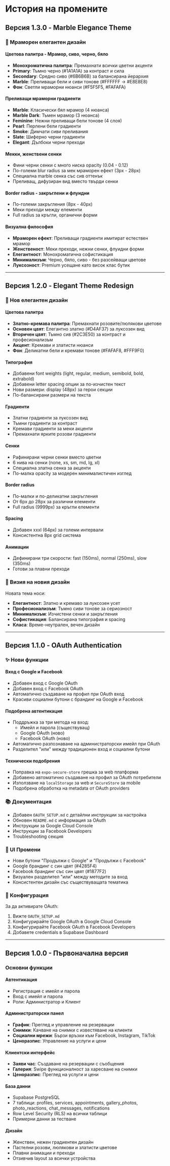 # История на промените

## Версия 1.3.0 - Marble Elegance Theme

### 🎨 Мраморен елегантен дизайн

#### Цветова палитра - Мрамор, сиво, черно, бяло
- **Монохроматична палитра**: Премахнати всички цветни акценти
- **Primary**: Тъмно черно (#1A1A1A) за контраст и сила
- **Secondary**: Средно сиво (#6B6B6B) за балансирана йерархия
- **Marble**: Преливащи бели и сиви тонове (#FFFFFF → #E8E8E8)
- **Фон**: Светли мраморни нюанси (#F5F5F5, #FAFAFA)

#### Преливащи мраморни градиенти
- **Marble**: Класически бял мрамор (4 нюанса)
- **Marble Dark**: Тъмен мрамор (3 нюанса)
- **Feminine**: Нежни преливащи бели тонове (4 слоя)
- **Pearl**: Перлени бели градиенти
- **Smoke**: Димчати сиви преливания
- **Slate**: Шиферно черни градиенти
- **Elegant**: Дълбоки черни преходи

#### Мекки, женствени сенки
- Фини черни сенки с много ниска opacity (0.04 - 0.12)
- По-големи blur radius за мек мраморен ефект (3px - 28px)
- Специална marble сенка със сив оттенък
- Преливащ, дифузиран вид вместо твърди сенки

#### Border radius - закръглени и флуидни
- По-големи закръгления (8px - 40px)
- Меки преходи между елементи
- Full radius за кръгли, органични форми

#### Визуална философия
- **Мраморен ефект**: Преливащи градиенти имитират естествен мрамор
- **Женственост**: Меки преходи, нежни сенки, флуидни форми
- **Елегантност**: Монохроматична софистикация
- **Минимализъм**: Черно, бяло, сиво - без разсейващи цветове
- **Луксозност**: Premium усещане като висок клас бутик

---

## Версия 1.2.0 - Elegant Theme Redesign

### 🎨 Нов елегантен дизайн

#### Цветова палитра
- **Златно-кремава палитра**: Премахнати розовите/люлякови цветове
- **Основен цвят**: Елегантно златно (#D4AF37) за луксозен вид
- **Вторичен цвят**: Тъмно сив (#2C3E50) за контраст и професионализъм
- **Акцент**: Кремави и златисти нюанси
- **Фон**: Деликатни бели и кремави тонове (#FAFAF8, #FFF9F0)

#### Типография
- Добавени font weights (light, regular, medium, semibold, bold, extrabold)
- Добавени letter spacing опции за по-изчистен текст
- Нови размери: display (48px) за герои секции
- По-балансирани размери на текста

#### Градиенти
- Златни градиенти за луксозен вид
- Тъмни градиенти за контраст
- Кремави градиенти за меки акценти
- Премахнати ярките розови градиенти

#### Сенки
- Рафинирани черни сенки вместо цветни
- 6 нива на сенки (none, xs, sm, md, lg, xl)
- Специална златна сенка за акценти
- По-малка opacity за модерен минималистичен изглед

#### Border radius
- По-малки и по-деликатни закръгления
- От 6px до 28px за различни елементи
- Full radius (9999px) за кръгли елементи

#### Spacing
- Добавен xxxl (64px) за големи интервали
- Консистентна 8px grid система

#### Анимации
- Дефинирани три скорости: fast (150ms), normal (250ms), slow (350ms)
- Готови за плавни преходи

### 🎯 Визия на новия дизайн

Новата тема носи:
- **Елегантност**: Златно и кремаво за луксозен усет
- **Професионализъм**: Тъмно сиви тонове за сериозност
- **Минимализъм**: Изчистени сенки и закръгления
- **Софистикация**: Балансирана типография и spacing
- **Класа**: Време-неутрален, вечен дизайн

---

## Версия 1.1.0 - OAuth Authentication

### ✨ Нови функции

#### Вход с Google и Facebook
- Добавен вход с Google OAuth
- Добавен вход с Facebook OAuth
- Автоматично създаване на профил при OAuth вход
- Красиви социални бутони с брандинг на Google и Facebook

#### Подобрена автентикация
- Поддръжка за три метода на вход:
  - Имейл и парола (съществуващ)
  - Google OAuth (ново)
  - Facebook OAuth (ново)
- Автоматично разпознаване на администраторски имейл при OAuth
- Разделител "или" между традиционен вход и социални бутони

#### Технически подобрения
- Поправка на `expo-secure-store` грешка за web платформа
- Добавено автоматично създаване на профил за OAuth потребители
- Използване на `localStorage` за web и `SecureStore` за mobile
- Подобрена обработка на metadata от OAuth providers

### 📚 Документация

- Добавен `OAUTH_SETUP.md` с детайлни инструкции за настройка
- Обновен `README.md` с информация за OAuth
- Инструкции за Google Cloud Console
- Инструкции за Facebook Developers
- Troubleshooting секция

### 🎨 UI Промени

- Нови бутони "Продължи с Google" и "Продължи с Facebook"
- Google брандинг с син цвят (#4285F4)
- Facebook брандинг със син цвят (#1877F2)
- Визуален разделител "или" между методите за вход
- Консистентен дизайн със съществуващата тематика

### 🔧 Конфигурация

За да активирате OAuth:
1. Вижте `OAUTH_SETUP.md`
2. Конфигурирайте Google OAuth в Google Cloud Console
3. Конфигурирайте Facebook OAuth в Facebook Developers
4. Добавете credentials в Supabase Dashboard

---

## Версия 1.0.0 - Първоначална версия

### Основни функции

#### Автентикация
- Регистрация с имейл и парола
- Вход с имейл и парола
- Роли: Администратор и Клиент

#### Администраторски панел
- **График**: Преглед и управление на резервации
- **Снимки**: Качване на снимки с известяване на клиенти
- **Социални мрежи**: Бързи връзки към Facebook, Instagram, TikTok
- **Ценоразпис**: Управление на услуги и цени

#### Клиентски интерфейс
- **Заяви час**: Създаване на резервации с съобщения
- **Галерия**: Swipe функционалност за харесване на снимки
- **Ценоразпис**: Преглед на услуги и цени

#### База данни
- Supabase PostgreSQL
- 7 таблици: profiles, services, appointments, gallery_photos, photo_reactions, chat_messages, notifications
- Row Level Security (RLS) на всички таблици
- Примерни данни за тестване

#### Дизайн
- Женствен, нежен градиентен дизайн
- Пастелни розови, люлякови и златисти цветове
- Плавни анимации и преходи
- Отзивчив layout за всички устройства
